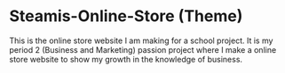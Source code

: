 # Steamis-Online-Store (Theme)
This is the online store website I am making for a school project. It is my period 2 (Business and Marketing) passion project where I make a online store website to show my growth in the knowledge of business.
